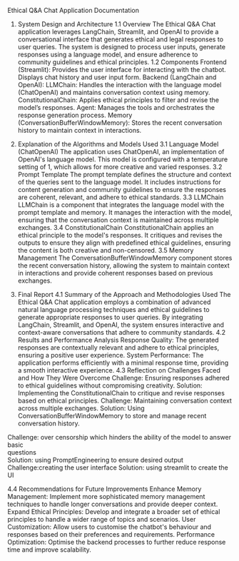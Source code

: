 Ethical Q&A Chat Application Documentation

1. System Design and Architecture
1.1 Overview
The Ethical Q&A Chat application leverages LangChain, Streamlit, and OpenAI to provide a conversational interface that generates ethical and legal responses to user queries. The system is designed to process user inputs, generate responses using a language model, and ensure adherence to community guidelines and ethical principles.
1.2 Components
Frontend (Streamlit):
Provides the user interface for interacting with the chatbot.
Displays chat history and user input form.
Backend (LangChain and OpenAI):
LLMChain: Handles the interaction with the language model (ChatOpenAI) and maintains conversation context using memory.
ConstitutionalChain: Applies ethical principles to filter and revise the model’s responses.
Agent: Manages the tools and orchestrates the response generation process.
Memory (ConversationBufferWindowMemory):
Stores the recent conversation history to maintain context in interactions.











3. Explanation of the Algorithms and Models Used
3.1 Language Model (ChatOpenAI)
The application uses ChatOpenAI, an implementation of OpenAI's language model. This model is configured with a temperature setting of 1, which allows for more creative and varied responses.
3.2 Prompt Template
The prompt template defines the structure and context of the queries sent to the language model. It includes instructions for content generation and community guidelines to ensure the responses are coherent, relevant, and adhere to ethical standards.
3.3 LLMChain
LLMChain is a component that integrates the language model with the prompt template and memory. It manages the interaction with the model, ensuring that the conversation context is maintained across multiple exchanges.
3.4 ConstitutionalChain
ConstitutionalChain applies an ethical principle to the model's responses. It critiques and revises the outputs to ensure they align with predefined ethical guidelines, ensuring the content is both creative and non-censored.
3.5 Memory Management
The ConversationBufferWindowMemory component stores the recent conversation history, allowing the system to maintain context in interactions and provide coherent responses based on previous exchanges.






4. Final Report
4.1 Summary of the Approach and Methodologies Used
The Ethical Q&A Chat application employs a combination of advanced natural language processing techniques and ethical guidelines to generate appropriate responses to user queries. By integrating LangChain, Streamlit, and OpenAI, the system ensures interactive and context-aware conversations that adhere to community standards.
4.2 Results and Performance Analysis
Response Quality: The generated responses are contextually relevant and adhere to ethical principles, ensuring a positive user experience.
System Performance: The application performs efficiently with a minimal response time, providing a smooth interactive experience.
4.3 Reflection on Challenges Faced and How They Were Overcome
Challenge: Ensuring responses adhered to ethical guidelines without compromising creativity.
Solution: Implementing the ConstitutionalChain to critique and revise responses based on ethical principles.
Challenge: Maintaining conversation context across multiple exchanges.
Solution: Using ConversationBufferWindowMemory to store and 
manage recent conversation history.

 Challenge: over censorship which hinders the ability of the model to answer basic   
questions             
Solution: using PromptEngineering to ensure desired output
Challenge:creating the user interface
      	Solution: using streamlit to create the UI

4.4 Recommendations for Future Improvements
Enhance Memory Management: Implement more sophisticated memory management techniques to handle longer conversations and provide deeper context.
Expand Ethical Principles: Develop and integrate a broader set of ethical principles to handle a wider range of topics and scenarios.
User Customization: Allow users to customise the chatbot's behaviour and responses based on their preferences and requirements.
Performance Optimization: Optimise the backend processes to further reduce response time and improve scalability.

